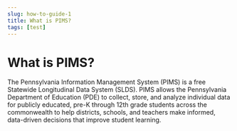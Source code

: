 ```yaml
---
slug: how-to-guide-1
title: What is PIMS?
tags: [test]
---
```


# What is PIMS?

The Pennsylvania Information Management System (PIMS) is a free Statewide Longitudinal Data System (SLDS). PIMS allows the Pennsylvania Department of Education (PDE) to collect, store, and analyze individual data for publicly educated, pre-K through 12th grade students across the commonwealth to help districts, schools, and teachers make informed, data-driven decisions that improve student learning.

<!-- truncate -->